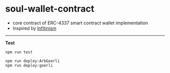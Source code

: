 # soul-wallet-contract
+ core contract of ERC-4337 smart contract wallet implementation
+ Inspired by [Infitinism](https://github.com/eth-infinitism/account-abstraction)


----------

**Test**

```shell
npm run test
```

```shell
npm run deploy:ArbGoerli
npm run deploy:goerli

```
